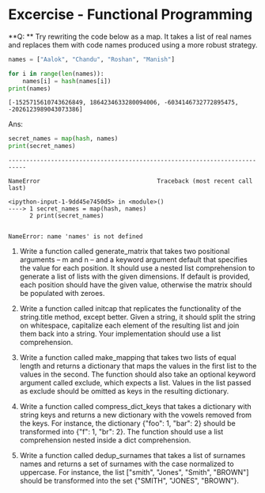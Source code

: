 
# Excercise - Functional Programming


**Q: ** Try rewriting the code below as a map. It takes a list of real names and replaces them with code names produced using a more robust strategy.


```python
names = ["Aalok", "Chandu", "Roshan", "Manish"]

for i in range(len(names)):
    names[i] = hash(names[i])
print(names)
```

    [-1525715610743626849, 1864234633280094006, -6034146732772895475, -2026123989043073386]
    

Ans: 


```python
secret_names = map(hash, names)
print(secret_names)
```


    ---------------------------------------------------------------------------

    NameError                                 Traceback (most recent call last)

    <ipython-input-1-9dd45e7450d5> in <module>()
    ----> 1 secret_names = map(hash, names)
          2 print(secret_names)
    

    NameError: name 'names' is not defined


1. Write a function called generate_matrix that takes two positional arguments – m and n – and a keyword argument default that specifies the value for each position. It should use a nested list comprehension to generate a list of lists with the given dimensions. If default is provided, each position should have the given value, otherwise the matrix should be populated with zeroes.

2. Write a function called initcap that replicates the functionality of the string.title method, except better. Given a string, it should split the string on whitespace, capitalize each element of the resulting list and join them back into a string. Your implementation should use a list comprehension.

3. Write a function called make_mapping that takes two lists of equal length and returns a dictionary that maps the values in the first list to the values in the second. The function should also take an optional keyword argument called exclude, which expects a list. Values in the list passed as exclude should be omitted as keys in the resulting dictionary.

4. Write a function called compress_dict_keys that takes a dictionary with string keys and returns a new dictionary with the vowels removed from the keys. For instance, the dictionary {"foo": 1, "bar": 2} should be transformed into {"f": 1, "br": 2}. The function should use a list comprehension nested inside a dict comprehension.

5. Write a function called dedup_surnames that takes a list of surnames names and returns a set of surnames with the case normalized to uppercase. For instance, the list ["smith", "Jones", "Smith", "BROWN"] should be transformed into the set {"SMITH", "JONES", "BROWN"}.

